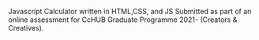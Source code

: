 Javascript Calculator written in HTML,CSS, and JS
Submitted as part of an online assessment for CcHUB Graduate Programme 2021- (Creators & Creatives).
